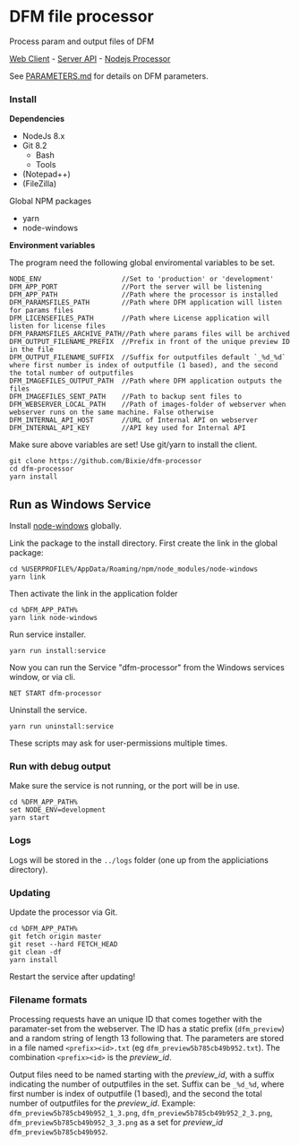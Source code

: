 # DFM file processor

Process param and output files of DFM

[Web Client](https://github.com/Bixie/dfm-app) - [Server API](https://github.com/Bixie/dfm-api) - [Nodejs Processor](https://github.com/Bixie/dfm-processor)

See [PARAMETERS.md](PARAMETERS.md) for details on DFM parameters.

### Install

**Dependencies**

- NodeJs 8.x
- Git 8.2
    - Bash
    - Tools
- (Notepad++)
- (FileZilla)

Global NPM packages 

- yarn
- node-windows

**Environment variables**

The program need the following global enviromental variables to be set.

```
NODE_ENV                    //Set to 'production' or 'development'
DFM_APP_PORT                //Port the server will be listening
DFM_APP_PATH                //Path where the processor is installed
DFM_PARAMSFILES_PATH        //Path where DFM application will listen for params files
DFM_LICENSEFILES_PATH       //Path where License application will listen for license files
DFM_PARAMSFILES_ARCHIVE_PATH//Path where params files will be archived
DFM_OUTPUT_FILENAME_PREFIX  //Prefix in front of the unique preview ID in the file
DFM_OUTPUT_FILENAME_SUFFIX  //Suffix for outputfiles default `_%d_%d` where first number is index of outputfile (1 based), and the second the total number of outputfiles
DFM_IMAGEFILES_OUTPUT_PATH  //Path where DFM application outputs the files
DFM_IMAGEFILES_SENT_PATH    //Path to backup sent files to
DFM_WEBSERVER_LOCAL_PATH    //Path of images-folder of webserver when webserver runs on the same machine. False otherwise
DFM_INTERNAL_API_HOST       //URL of Internal API on webserver
DFM_INTERNAL_API_KEY        //API key used for Internal API
```

Make sure above variables are set!
Use git/yarn to install the client.

```
git clone https://github.com/Bixie/dfm-processor
cd dfm-processor
yarn install
```

## Run as Windows Service

Install [node-windows](https://www.npmjs.com/package/node-windows) globally.

Link the package to the install directory. First create the link in the global package:
```
cd %USERPROFILE%/AppData/Roaming/npm/node_modules/node-windows
yarn link
```
Then activate the link in the application folder
```
cd %DFM_APP_PATH%
yarn link node-windows
```

Run service installer.

```yarn run install:service```

Now you can run the Service "dfm-processor" from the Windows services window, or via cli.

```NET START dfm-processor```

Uninstall the service.

```yarn run uninstall:service```

These scripts may ask for user-permissions multiple times.

### Run with debug output

Make sure the service is not running, or the port will be in use.
```
cd %DFM_APP_PATH%
set NODE_ENV=development
yarn start
```

### Logs

Logs will be stored in the `../logs` folder (one up from the appliciations directory).

### Updating

Update the processor via Git.

```
cd %DFM_APP_PATH%
git fetch origin master
git reset --hard FETCH_HEAD
git clean -df
yarn install
```

Restart the service after updating!

### Filename formats

Processing requests have an unique ID that comes together with the paramater-set from the webserver. The ID has a
static prefix (`dfm_preview`) and a random string of length 13 following that. The parameters are stored in a file
named `<prefix><id>.txt` (eg `dfm_preview5b785cb49b952.txt`). The combination `<prefix><id>` is the _preview_id_.

Output files need to be named starting with the _preview_id_, with a suffix indicating the number of outputfiles
in the set. Suffix can be `_%d_%d`, where first number is index of outputfile (1 based), and the second the total 
number of outputfiles for the _preview_id_. 
Example: `dfm_preview5b785cb49b952_1_3.png`, `dfm_preview5b785cb49b952_2_3.png`, `dfm_preview5b785cb49b952_3_3.png` 
as a set for _preview_id_ `dfm_preview5b785cb49b952`.
